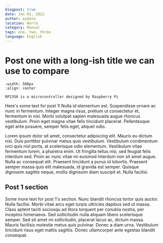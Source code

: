 ```yaml
---
blogpost: true
date: Jan 01, 2022
author: pydata
location: World
category: Manual
tags: one, two, three
language: English
---
```


# Post one with a long-ish title we can use to compare

```{figure} https://www.raspberrypi.com/documentation/microcontrollers/images/rp2040.jpg
:width: 500px
:align: center

RP2350 is a microcontroller designed by Raspberry Pi
```

Here's some text for post 1! Nulla id elementum est. Suspendisse ornare ac nunc in fermentum. Integer magna risus, pretium ut consectetur et, fermentum in nisi. Morbi volutpat sapien malesuada augue rhoncus vestibulum. Proin eget magna vitae felis tincidunt placerat. Pellentesque eget ante posuere, semper felis eget, aliquet odio.

Lorem ipsum dolor sit amet, consectetur adipiscing elit. Mauris eu dictum nisi. Duis porttitor pulvinar metus quis vestibulum. Vestibulum condimentum orci quis nisl porta, at scelerisque odio elementum. Vestibulum vitae fermentum lorem, a pharetra enim. Ut fringilla tellus nisi, sed feugiat felis interdum sed. Proin ac nunc vitae mi euismod interdum non sit amet augue. Nulla ac consequat elit. Praesent tincidunt a purus id lobortis. Praesent semper massa quis elit malesuada, id gravida est semper. Quisque dignissim sagittis neque, mollis dignissim diam suscipit et. Nulla facilisi.

## Post 1 section

Some more text for post 1's section. Nunc blandit rhoncus tortor quis auctor. Nulla facilisi. Morbi vitae arcu eget turpis ultricies dapibus sed ut massa. Class aptent taciti sociosqu ad litora torquent per conubia nostra, per inceptos himenaeos. Sed sollicitudin nulla aliquam libero scelerisque semper. Sed sit amet mi sollicitudin, placerat lacus ac, dictum massa. Mauris facilisis molestie metus quis pulvinar. Donec a diam urna. Vestibulum tincidunt risus eget mattis sagittis. Donec ullamcorper ante egestas blandit consequat.